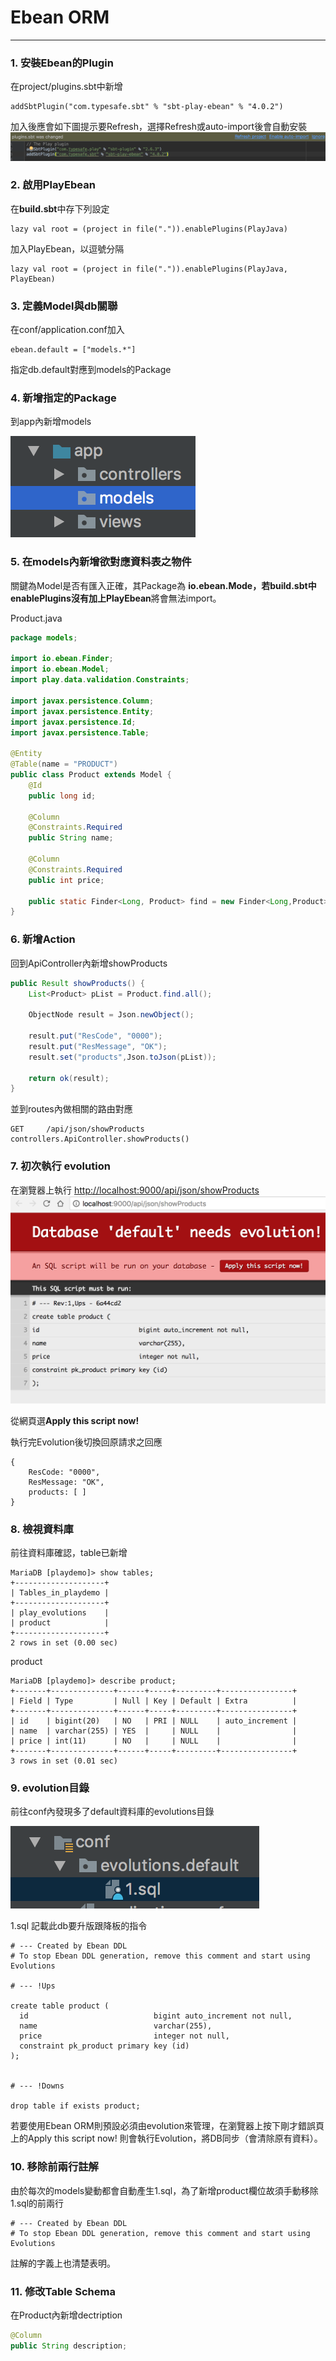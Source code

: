 # Ebean ORM

---

### 1. 安裝Ebean的Plugin

在project/plugins.sbt中新增

```
addSbtPlugin("com.typesafe.sbt" % "sbt-play-ebean" % "4.0.2")
```

加入後應會如下圖提示要Refresh，選擇Refresh或auto-import後會自動安裝![](/assets/Ebean_addPlugin.png)

### 2. **啟用PlayEbean**

在**build.sbt**中存下列設定

```
lazy val root = (project in file(".")).enablePlugins(PlayJava)
```

加入PlayEbean，以逗號分隔

```
lazy val root = (project in file(".")).enablePlugins(PlayJava, PlayEbean)
```

### 3. 定義Model與db關聯

在conf/application.conf加入

```
ebean.default = ["models.*"]
```

指定db.default對應到models的Package

### 4. 新增指定**的Package**

到app內新增models

![](/assets/Ebean_pkg_models.png)

### 5. **在models內新增欲對應資料表之物件**

關鍵為Model是否有匯入正確，其Package為 **io.ebean.Mode，**若build.sbt中enablePlugins沒有加上**PlayEbean**將會無法import。

Product.java

```java
package models;

import io.ebean.Finder;
import io.ebean.Model;
import play.data.validation.Constraints;

import javax.persistence.Column;
import javax.persistence.Entity;
import javax.persistence.Id;
import javax.persistence.Table;

@Entity
@Table(name = "PRODUCT")
public class Product extends Model {
    @Id
    public long id;

    @Column
    @Constraints.Required
    public String name;

    @Column
    @Constraints.Required
    public int price;

    public static Finder<Long, Product> find = new Finder<Long,Product>(Product.class);
}
```

### 6. 新增Action

回到ApiController內新增showProducts

```java
public Result showProducts() {
    List<Product> pList = Product.find.all();

    ObjectNode result = Json.newObject();

    result.put("ResCode", "0000");
    result.put("ResMessage", "OK");
    result.set("products",Json.toJson(pList));

    return ok(result);
}
```

並到routes內做相關的路由對應

```
GET     /api/json/showProducts      controllers.ApiController.showProducts()
```

### 7. 初次執行 evolution

在瀏覽器上執行 [http://localhost:9000/api/json/showProducts](http://localhost:9000/api/json/showProducts)![](/assets/Ebean_evolution.png)

從網頁選**Apply this script now!**

執行完Evolution後切換回原請求之回應

```
{
    ResCode: "0000",
    ResMessage: "OK",
    products: [ ]
}
```

### 8. 檢視資料庫

前往資料庫確認，table已新增

```
MariaDB [playdemo]> show tables;
+--------------------+
| Tables_in_playdemo |
+--------------------+
| play_evolutions    |
| product            |
+--------------------+
2 rows in set (0.00 sec)
```

product

```
MariaDB [playdemo]> describe product;
+-------+--------------+------+-----+---------+----------------+
| Field | Type         | Null | Key | Default | Extra          |
+-------+--------------+------+-----+---------+----------------+
| id    | bigint(20)   | NO   | PRI | NULL    | auto_increment |
| name  | varchar(255) | YES  |     | NULL    |                |
| price | int(11)      | NO   |     | NULL    |                |
+-------+--------------+------+-----+---------+----------------+
3 rows in set (0.01 sec)
```

### 9. evolution目錄

前往conf內發現多了default資料庫的evolutions目錄

![](/assets/Ebean_evo_sql.png)

1.sql 記載此db要升版跟降板的指令

```
# --- Created by Ebean DDL
# To stop Ebean DDL generation, remove this comment and start using Evolutions

# --- !Ups

create table product (
  id                            bigint auto_increment not null,
  name                          varchar(255),
  price                         integer not null,
  constraint pk_product primary key (id)
);


# --- !Downs

drop table if exists product;
```

若要使用Ebean ORM則預設必須由evolution來管理，在瀏覽器上按下剛才錯誤頁上的Apply this script now! 則會執行Evolution，將DB同步（會清除原有資料）。

### 10. 移除前兩行註解

由於每次的models變動都會自動產生1.sql，為了新增product欄位故須手動移除1.sql的前兩行

```
# --- Created by Ebean DDL
# To stop Ebean DDL generation, remove this comment and start using Evolutions
```

註解的字義上也清楚表明。

### 11. 修改Table Schema

在Product內新增dectription

```java
@Column
public String description;
```



